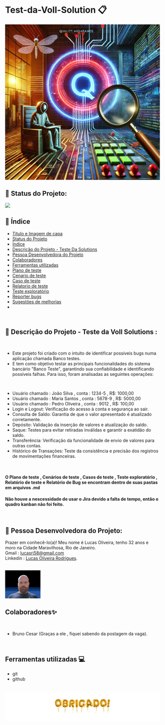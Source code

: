 # Test-da-Voll-Solution 📋

 <img src="assets/7ed14bf2-c2a0-430a-b4f6-60c5144e4476.webp" >

<br/>

## 📌 Status do Projeto:

<img src="http://img.shields.io/static/v1?label=STATUS&message=concluido&color=GREEN&style=for-the-badge"/> 

<br/>

## 📌 Índice 
* [Título e Imagem de capa](https://github.com/russo1992/Test-da-Voll-Solution#test-da-voll-solution-)
* [Status do Projeto](https://github.com/russo1992/Test-da-Voll-Solution#-status-do-projeto)
* [Índice](https://github.com/russo1992/Test-da-Voll-Solution#-%C3%ADndice)
* [Descrição do Projeto - Teste Da Solutions](https://github.com/russo1992/Test-da-Voll-Solution#-descri%C3%A7%C3%A3o-do-projeto---teste-da-voll-solutions-)
* [Pessoa Desenvolvedora do Projeto](https://github.com/russo1992/Test-da-Voll-Solution#-pessoa-desenvolvedora-do-projeto)
* [Colaboradores](https://github.com/russo1992/Test-da-Voll-Solution/tree/main#colaboradores)
* [Ferramentas utilizadas](https://github.com/russo1992/Test-da-Voll-Solution/tree/main#ferramentas-utilizadas-)
* [Plano de teste](https://github.com/russo1992/Test-da-Voll-Solution/blob/main/01Plano%20de%20teste/plano.md)
* [Cenario de teste](https://github.com/russo1992/Test-da-Voll-Solution/blob/main/02Cenarios%20de%20teste/cenarios.md)
* [Caso de teste](https://github.com/russo1992/Test-da-Voll-Solution/blob/main/03Casos%20de%20teste/casos.md)
* [Relatorio de teste](https://github.com/russo1992/Test-da-Voll-Solution/blob/main/04Relatorio%20de%20teste/relatorio.md)
* [Teste exploratório](https://github.com/russo1992/Test-da-Voll-Solution/blob/main/05Teste%20exploratorio/exploratorio.md)
* [Reporter bugs](https://github.com/russo1992/Test-da-Voll-Solution/tree/main/06Bugs)
* [Sugestões de melhorias](https://github.com/russo1992/Test-da-Voll-Solution/blob/main/07Sugestoes%20de%20melhorias/sugestoes.md)
* 





<br/>


## 📌 Descrição do Projeto - Teste da Voll Solutions :
<br/>

* Este projeto foi criado com o intuito de identificar possíveis bugs numa aplicação chamada Banco testes.
* E tem como objetivo testar as principais funcionalidades do sistema bancário "Banco Teste", garantindo sua confiabilidade e identificando possíveis falhas. Para isso, foram analisadas as seguintes operações:
<br/>

* Usuário chamado : João Silva , conta : 1234-5 , R$: 1000,00
* Usuário chamado : Maria Santos , conta : 5678-9 , R$: 5000,00
* Usuário chamado : Pedro Oliveira , conta : 9012 , R$: 100,00
* Login e Logout: Verificação do acesso à conta e segurança ao sair.
* Consulta de Saldo: Garantia de que o valor apresentado é atualizado corretamente.
* Depósito: Validação da inserção de valores e atualização do saldo.
* Saque: Testes para evitar retiradas inválidas e garantir a exatidão do saldo.
* Transferência: Verificação da funcionalidade de envio de valores para outras contas.
* Histórico de Transações: Teste da consistência e precisão dos registros de movimentações financeiras.
<br/>


####  O Plano de teste , Cenários de teste , Casos de teste , Teste exploratório , Relatório de teste e Relatório de Bug se encontram dentro de suas pastas em arquivos .md
####  Não houve a nescessidade de usar o Jira devido a falta de tempo, então o quadro kanban não foi feito.
<br/>

##  📌 Pessoa Desenvolvedora do Projeto:
Prazer em conhecê-lo(a)! Meu nome é Lucas Oliveira, tenho 32 anos e moro na Cidade Maravilhosa, Rio de Janeiro.<br />
Gmail : lucasrj58@gmail.com <br /> 
Linkedin : [Lucas Oliveira Rodrigues](https://www.linkedin.com/in/lucas-oliveira-rodrigues-07bb791b1/). <br />
<br/>

 <img src="assets/lukinas.png" width=115>

<br/>

## Colaboradores✨
<br/>

* Bruno Cesar (Graças a ele , fiquei sabendo da postagem da vaga).

<br/>

## Ferramentas utilizadas 💻

* git
* github
<br/>


 <img src="assets/obrigado.jpg">


